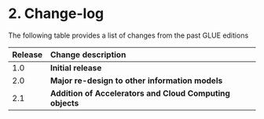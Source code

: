 # 2. Change-log

The following table provides a list of changes from the past GLUE editions

| **Release** | **Change description** |
| :--- | :--- |
| 1.0 | **Initial release** |
| 2.0 | **Major re-design to other information models** |
| 2.1 | **Addition of Accelerators and Cloud Computing objects** |

